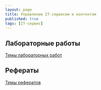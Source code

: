```yaml
---
layout: page
title: Управление IT-сервисом и контентом
published: true
tags: [IT-сервис]
---
```


## Лабораторные работы

[Темы лабораторных работ](labs.md)

## Рефераты 

[Темы рефератов](referats.md)

